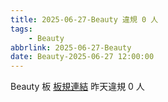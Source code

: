 ```yaml
---
title: 2025-06-27-Beauty 違規 0 人
tags:
    - Beauty
abbrlink: 2025-06-27-Beauty
date: Beauty-2025-06-27 12:00:00
---
```

Beauty 板 [板規連結](https://www.ptt.cc/bbs/Beauty/M.1630069980.A.84B.html)
昨天違規 0 人
